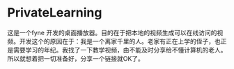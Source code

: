 # PrivateLearning
这是一个fyne 开发的桌面播放器。目的在于把本地的视频生成可以在线访问的视频。开发这个的原因在于：我是一个离家千里的人。老家有正在上学的侄子，也正是需要学习的年纪。我找了一下教学视频，由不能及时分享给不懂计算机的老人。所以就想着把一切准备好，分享一个链接就OK了。
